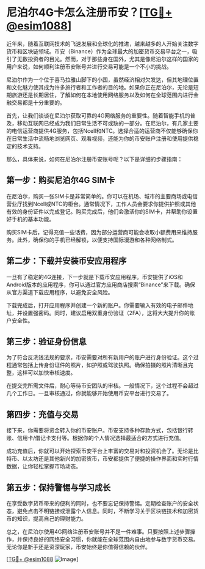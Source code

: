# 尼泊尔4G卡怎么注册币安？[[TG💪+ @esim1088](https://t.me/s/esim1088)]

近年来，随着互联网技术的飞速发展和全球化的推进，越来越多的人开始关注数字货币和区块链领域。币安（Binance）作为全球最大的加密货币交易平台之一，吸引了无数投资者的目光。然而，对于那些身在国外，尤其是像尼泊尔这样的国家的用户来说，如何顺利注册币安账号并进行交易可能是一个不小的挑战。

尼泊尔作为一个位于喜马拉雅山脚下的小国，虽然经济相对欠发达，但其地理位置和文化魅力使其成为许多旅行者和工作者的目的地。如果你正在尼泊尔，无论是短期旅游还是长期居住，了解如何在本地使用网络服务以及如何在全球范围内进行金融交易都是十分重要的。

首先，让我们谈谈在尼泊尔获取可靠的4G网络服务的重要性。随着智能手机的普及，移动互联网已经成为我们日常生活不可或缺的一部分。在尼泊尔，有几家主要的电信运营商提供4G服务，包括Ncell和NTC。选择合适的运营商不仅能够确保你在日常生活中流畅地浏览网页、观看视频，还能为你的币安账户注册和使用提供稳定的技术支持。

那么，具体来说，如何在尼泊尔注册币安账号呢？以下是详细的步骤指南：

## 第一步：购买尼泊尔4G SIM卡

在尼泊尔，购买一张SIM卡是非常简单的。你可以在机场、城市的主要商场或电信营业厅找到Ncell或NTC的柜台。通常情况下，工作人员会要求你提供护照或其他有效的身份证件以完成登记。购买完成后，他们会激活你的SIM卡，并帮助你设置好手机的基本功能。

购买SIM卡后，记得充值一些话费，因为部分运营商可能会收取小额费用来维持服务。此外，确保你的手机已经解锁，以便支持国际漫游和各种网络制式。

## 第二步：下载并安装币安应用程序

一旦有了稳定的4G连接，下一步就是下载币安应用程序。币安提供了iOS和Android版本的应用程序，你可以通过官方应用商店搜索“Binance”来下载。确保从官方渠道下载应用程序，以避免安全风险。

下载完成后，打开应用程序并创建一个新的账户。你需要输入有效的电子邮件地址，并设置强密码。同时，建议启用双重身份验证（2FA），这将大大提升你的账户安全性。

## 第三步：验证身份信息

为了符合反洗钱法规的要求，币安需要对所有新用户的账户进行身份验证。这个过程通常包括上传身份证件的照片，如护照或驾驶执照。确保拍摄的照片清晰且完整，这样可以加快审核速度。

在提交完所需文件后，耐心等待币安团队的审核。一般情况下，这个过程不会超过几个工作日。一旦审核通过，你就能够开始使用币安平台进行交易了。

## 第四步：充值与交易

接下来，你需要将资金转入你的币安账户。币安支持多种存款方式，包括银行转账、信用卡/借记卡支付等。根据你的个人情况选择最适合的方式进行充值。

成功充值后，你就可以开始探索币安平台上丰富的交易对和投资机会了。无论是比特币、以太坊还是其他新兴的加密货币，币安都提供了便捷的操作界面和实时行情数据，让你轻松掌握市场动态。

## 第五步：保持警惕与学习成长

在享受数字货币带来的便利的同时，也不要忘记保持警惕。定期检查账户的安全状态，避免点击不明链接或泄露个人信息。同时，不断学习关于区块链技术和加密货币的知识，提高自己的理财能力。

总之，在尼泊尔使用4G网络注册币安账号并不是一件难事。只要按照上述步骤操作，并保持良好的网络安全习惯，你就能在全球范围内自由地参与数字货币交易。无论你是新手还是资深玩家，币安始终是你值得信赖的伙伴。

[[TG💪+ @esim1088](https://t.me/s/esim1088) ![Image](https://i.postimg.cc/4NQfJmqS/Snipaste-2025-05-13-00-14-12.png)]